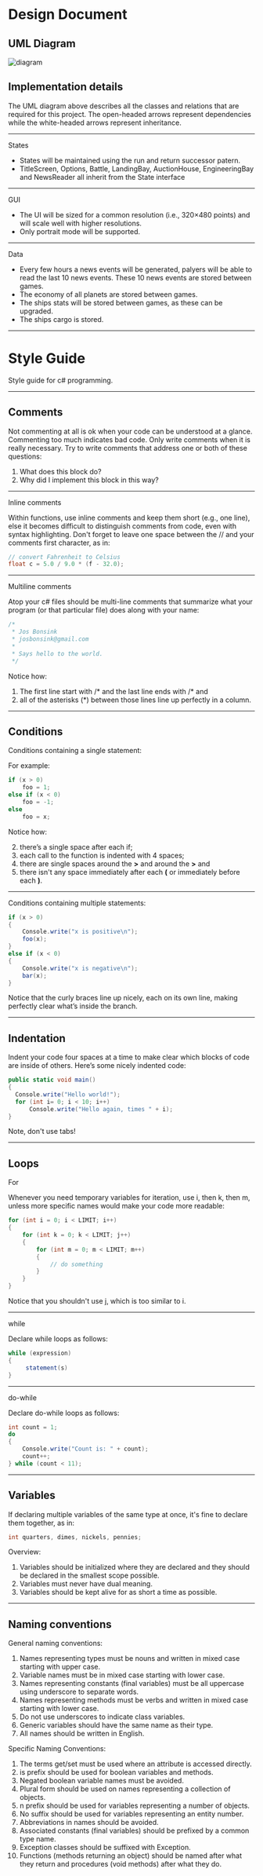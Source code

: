 Design Document
===============

UML Diagram
-----------
![diagram](https://raw.github.com/muzzi11/cargo/master/Doc/diagram.png)


Implementation details
----------------------

The UML diagram above describes all the classes and relations that are required for this project. The open-headed arrows represent dependencies while the white-headed arrows represent inheritance.

----------

States

 - States will be maintained using the run and return successor patern.
 - TitleScreen, Options, Battle, LandingBay, AuctionHouse, EngineeringBay and NewsReader all inherit from the State interface

----------

GUI


 - The UI will be sized for a common resolution (i.e., 320×480 points) and will scale well with higher resolutions.
 - Only portrait mode will be supported.

----------

Data

 - Every few hours a news events will be generated, palyers will be able to read the last 10 news events. These 10 news events are stored between games.
 - The economy of all planets are stored between games.
 - The ships stats will be stored between games, as these can be upgraded.
 - The ships cargo is stored.

----------


Style Guide
=======

Style guide for c# programming.

----------

Comments
---------

Not commenting at all is ok when your code can be understood at a glance. Commenting too much indicates bad code.
Only write comments when it is really necessary. Try to write comments that address one or both of these questions:

1. What does this block do?
2. Why did I implement this block in this way?

----------
Inline comments

Within functions, use inline comments and keep them short (e.g., one line), else it becomes
difficult to distinguish comments from code, even with syntax highlighting. Don't forget
to leave one space between the // and your comments first character, as in:

``` c#
// convert Fahrenheit to Celsius
float c = 5.0 / 9.0 * (f - 32.0);
```

----------

Multiline comments

Atop your c# files should be multi-line comments that summarize what your program
(or that particular file) does along with your name:

``` C#
/*
 * Jos Bonsink
 * josbonsink@gmail.com
 *
 * Says hello to the world.
 */
```

Notice how:

 1. The first line start with /* and the last line ends with /* and
 2. all of the asterisks (*) between those lines line up perfectly in a column.

----------

Conditions
----------

Conditions containing a single statement:

For example:
``` c#
if (x > 0)
    foo = 1;
else if (x < 0)
    foo = -1;
else
    foo = x;
```

Notice how:

2. there’s a single space after each if;
3. each call to the function is indented with 4 spaces;
4. there are single spaces around the **>** and around the **>** and
5. there isn't any space immediately after each **(** or immediately before each **)**.


----------
Conditions containing multiple statements:

``` c#
if (x > 0)
{
    Console.write("x is positive\n");
    foo(x);
}
else if (x < 0)
{
    Console.write("x is negative\n");
    bar(x);
}
```

Notice that the curly braces line up nicely, each on its own line, making perfectly clear what’s inside the branch.

----------

Indentation
---------

Indent your code four spaces at a time to make clear which blocks of code are inside of others. Here’s some nicely indented code:

``` c#
public static void main() 
{
  Console.write("Hello world!");
  for (int i= 0; i < 10; i++)
      Console.write("Hello again, times " + i);
}
```

Note, don't use tabs!


----------

Loops
-----

For

Whenever you need temporary variables for iteration, use i, then k, then m, unless more specific names would make your code more readable:

``` c#
for (int i = 0; i < LIMIT; i++)
{
    for (int k = 0; k < LIMIT; j++)
    {
        for (int m = 0; m < LIMIT; m++)
        {
            // do something
        }
    }
}
```

Notice that you shouldn't use j, which is too similar to i.


----------
while

Declare while loops as follows:

``` c#
while (expression) 
{
     statement(s)
}
```


----------
do-while

Declare do-while loops as follows:

``` c#
int count = 1;
do 
{
    Console.write("Count is: " + count);
    count++;
} while (count < 11);
```


----------

Variables
---------

If declaring multiple variables of the same type at once, it's fine to declare them together, as in:

``` c#
int quarters, dimes, nickels, pennies;
```

Overview:

1. Variables should be initialized where they are declared and they should be declared in the smallest scope possible.
2. Variables must never have dual meaning.
3. Variables should be kept alive for as short a time as possible.

----------

Naming conventions
------------------

General naming conventions:

1. Names representing types must be nouns and written in mixed case starting with upper case.
2. Variable names must be in mixed case starting with lower case.
3. Names representing constants (final variables) must be all uppercase using underscore to separate words.
4. Names representing methods must be verbs and written in mixed case starting with lower case.
5. Do not use underscores to indicate class variables.
6. Generic variables should have the same name as their type.
7. All names should be written in English.

Specific Naming Conventions:

1. The terms get/set must be used where an attribute is accessed directly.
2. is prefix should be used for boolean variables and methods.
3. Negated boolean variable names must be avoided.
3. Plural form should be used on names representing a collection of objects.
4. n prefix should be used for variables representing a number of objects.
5. No suffix should be used for variables representing an entity number.
6. Abbreviations in names should be avoided.
7. Associated constants (final variables) should be prefixed by a common type name.
8. Exception classes should be suffixed with Exception.
9. Functions (methods returning an object) should be named after what they return and procedures (void methods) after what they do.